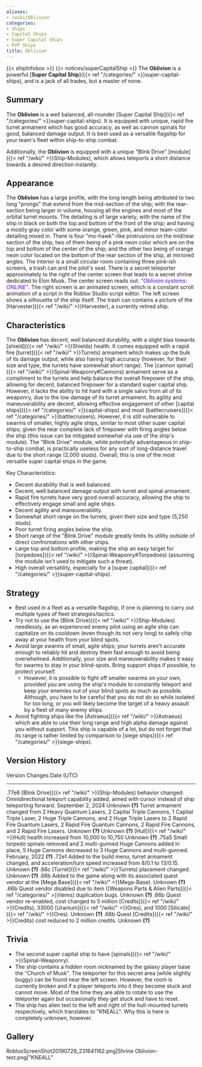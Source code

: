 ```yaml
---
aliases:
- /wiki/Oblivion
categories:
- Ships
- Capital Ships
- Super Capital Ships
- PVP Ships
title: Oblivion
---
```


{{< shipInfobox >}} {{< notices/superCapitalShip >}} The **Oblivion** is a powerful [**Super Capital Ship**]({{< ref "/categories/" >}}super-capital-ships), and is a jack of all trades, but a master of none.

## Summary

The **Oblivion** is a well balanced, all-rounder [Super Capital Ship]({{< ref "/categories/" >}}super-capital-ships). It is equipped with unique, rapid fire turret armament which has good accuracy, as well as cannon spinals for good, balanced damage output. It is best used as a versatile flagship for your team's fleet within ship-to-ship combat.

Additionally, the **Oblivion** is equipped with a unique "Blink Drive" [module]({{< ref "/wiki/" >}}Ship-Modules), which allows teleports a short distance towards a desired direction instantly.

## Appearance

The **Oblivion** has a large profile, with the long length being attributed to two long "prongs" that extend from the mid-section of the ship; with the rear-section being larger in volume, housing all the engines and most of the orbital turret mounts. The detailing is of large variety, with the name of the ship in black on both the top and bottom of the front of the ship; and having a mostly gray color with some orange, green, pink, and minor team-color detailing mixed in. There is four "mo-hawk"-like protrusions on the mid/rear section of the ship, two of them being of a pink neon color which are on the top and bottom of the center of the ship; and the other two being of orange neon color located on the bottom of the rear section of the ship, at mirrored angles. The interior is a small circular room containing three pink-ish screens, a trash can and the pilot's seat. There is a secret teleporter approximately to the right of the center screen that leads to a secret shrine dedicated to Elon Musk. The center screen reads out: _<span style="color:#5500FF">"Oblivion systems: ONLINE"</span>_. The right screen is an animated screen, which is a constant scroll animation of a script in the Roblox Studio script editor. The left screen shows a silhouette of the ship itself. The trash can contains a picture of the [Harvester]({{< ref "/wiki/" >}}Harvester), a currently retired ship.

## Characteristics

The **Oblivion** has decent, well balanced durability, with a slight bias towards [shield]({{< ref "/wiki/" >}}Shields) health. It comes equipped with a rapid fire [turret]({{< ref "/wiki/" >}}Turrets) armament which makes up the bulk of its damage output, while also having high accuracy (however, for their size and type, the turrets have somewhat short range). The [cannon spinal]({{< ref "/wiki/" >}}Spinal-Weaponry#Cannons) armament serve as a compliment to the turrets and help balance the overall firepower of the ship, allowing for decent, balanced firepower for a standard super capital ship. However, it lacks the ability to hit hard with a single salvo from all of its weaponry, due to the low damage of its turret armament. Its agility and maneuverability are decent, allowing effective engagement of other [capital ships]({{< ref "/categories/" >}}capital-ships) and most [battlecruisers]({{< ref "/categories/" >}}battlecruisers). However, it is still vulnerable to swarms of smaller, highly agile ships, similar to most other super capital ships; given the near complete lack of firepower with firing angles below the ship (this issue can be mitigated somewhat via use of the ship's module). The "Blink Drive" module, while potentially advantageous in ship-to-ship combat, is practically useless for any sort of long-distance travel due to the short range (2,000 studs). Overall, this is one of the most versatile super capital ships in the game.

Key Characteristics:

- Decent durability that is well balanced.
- Decent, well balanced damage output with turret and spinal armament.
- Rapid fire turrets have very good overall accuracy, allowing the ship to effectively engage small and agile ships.
- Decent agility and maneuverability.
- Somewhat short range on the turrets, given their size and type (5,250 studs).
- Poor turret firing angles below the ship.
- Short range of the "Blink Drive" module greatly limits its utility outside of direct confrontations with other ships.
- Large top and bottom profile, making the ship an easy target for [torpedoes]({{< ref "/wiki/" >}}Spinal-Weaponry#Torpedoes) (assuming the module isn't used to mitigate such a threat).
- High overall versatility, especially for a [super capital]({{< ref "/categories/" >}}super-capital-ships).

## Strategy

- Best used in a fleet as a versatile flagship, if one is planning to carry out multiple types of fleet strategies/tactics.
- Try not to use the [Blink Drive]({{< ref "/wiki/" >}}Ship-Modules) needlessly, as an experienced enemy pilot using an agile ship can capitalize on its cooldown (even though its not very long) to safely chip away at your health from your blind spots.
- Avoid large swarms of small, agile ships; your turrets aren't accurate enough to reliably hit and destroy them fast enough to avoid being overwhelmed. Additionally, your size and maneuverability makes it easy for swarms to stay in your blind-spots. Bring support ships if possible, to protect yourself.
  - However, it is possible to fight off smaller swarms on your own, provided you are using the ship's module to constantly teleport and keep your enemies out of your blind spots as much as possible. Although, you have to be careful that you do not do so while isolated for too long, or you will likely become the target of a heavy assault by a fleet of many enemy ships.
- Avoid fighting ships like the [Astraeus]({{< ref "/wiki/" >}}Astraeus) which are able to use their long range and high alpha damage against you without support. This ship is capable of a lot, but do not forget that its range is rather limited by comparison to [siege ships]({{< ref "/categories/" >}}siege-ships).

## Version History 

Version Changes Date (UTC)

---

.77e6 [Blink Drive]({{< ref "/wiki/" >}}Ship-Modules) behavior changed: Omnidirectional teleport capability added, aimed with cursor instead of ship teleporting forward. September 2, 2024 Unknown **(?)** Turret armament changed from 2 Heavy Quantum Lasers, 2 Capital Triple Cannons, 1 Capital Triple Laser, 2 Huge Triple Cannons, and 2 Huge Triple Lasers to 2 Rapid Fire Quantum Lasers, 2 Rapid Fire Quantum Cannons, 2 Rapid Fire Cannons, and 2 Rapid Fire Lasers. Unknown **(?)** Unknown **(?)** [Hull]({{< ref "/wiki/" >}}Hull) health increased from 10,000 to 10,750 Unknown **(?)** .75a5 Small torpedo spinals removed and 2 multi-gunned Huge Cannons added in place, 5 Huge Cannons decreased to 3 Huge Cannons and multi-gunned. February, 2022 **(?)** .72e1 Added to the build menu, turret armament changed, and acceleration/turn speed increased from 8/0.1 to 13/0.15. Unknown **(?)** .66c [Turret]({{< ref "/wiki/" >}}Turrets) placement changed. Unknown **(?)** .66b Added to the game along with its associated quest vendor at the [Mega Base]({{< ref "/wiki/" >}}Mega-Base). Unknown **(?)** .66b Quest vendor disabled due to item ([Weapons Parts & Alien Parts]({{< ref "/categories/" >}}items) duplication bugs. Unknown **(?)** .66b Quest vendor re-enabled, cost changed to 5 million [Credits]({{< ref "/wiki/" >}}Credits), 33000 [Uranium]({{< ref "/wiki/" >}}Ores), and 1000 [Silicate]({{< ref "/wiki/" >}}Ores). Unknown **(?)** .66b Quest [Credits]({{< ref "/wiki/" >}}Credits) cost reduced to 2 million credits. Unknown **(?)**

## Trivia

- The second super capital ship to have [spinals]({{< ref "/wiki/" >}}Spinal-Weaponry).
- The ship contains a hidden room nicknamed by the galaxy player base the "Church of Musk". The teleporter for this secret area (while slightly buggy) can be found near the left screen. However, the room is currently broken and if a player teleports into it they become stuck and cannot move. Most of the time they are able to rotate to use the teleporter again but occasionally they get stuck and have to reset.
- The ship has alien text to the left and right of the hull-mounted turrets respectively, which translates to "KNEALL". Why this is here is completely unknown, however.

## Gallery

RobloxScreenShot20190729_231641162.png|Shrine Oblivion-text.png|"KNEALL"